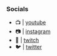 ### Socials
- 📺 | [youtube](https://www.youtube.com/channel/UCV5LtpksdP7IhjjfbEDnojg?view_as=subscriber)
- 📷 | [instagram](https://instagram.com/chrwome)
- 🎥 | [twitch](https://twitch.tv/chrome1k)
- 🐦 | [twitter](https://twitter.com/chrwome)
